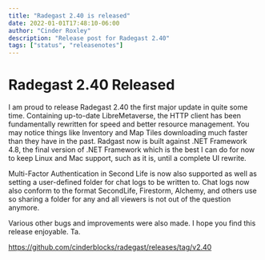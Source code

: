 ```yaml
---
title: "Radegast 2.40 is released"
date: 2022-01-01T17:48:10-06:00
author: "Cinder Roxley"
description: "Release post for Radegast 2.40"
tags: ["status", "releasenotes"]
---
```


# Radegast 2.40 Released

I am proud to release Radegast 2.40 the first major update in quite some time. Containing up-to-date LibreMetaverse, the HTTP client has been
fundamentally rewritten for speed and better resource management. You may notice things like Inventory and Map Tiles downloading much faster
than they have in the past. Radgast now is built against .NET Framework 4.8, the final version of .NET Framework which is the best I can
do for now to keep Linux and Mac support, such as it is, until a complete UI rewrite.

Multi-Factor Authentication in Second Life is now also supported as well as setting a user-defined folder for chat logs to be written to.
Chat logs now also conform to the format SecondLife, Firestorm, Alchemy, and others use so sharing a folder for any and all viewers is not
out of the question anymore.

Various other bugs and improvements were also made. I hope you find this release enjoyable. Ta.

https://github.com/cinderblocks/radegast/releases/tag/v2.40
